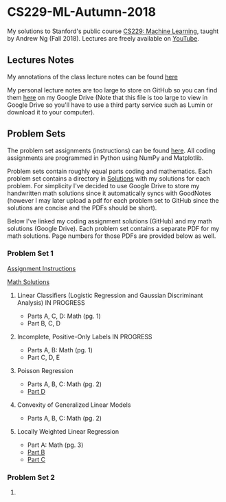 # CS229-ML-Autumn-2018
My solutions to Stanford's public course [CS229: Machine Learning](https://cs229.stanford.edu/syllabus-autumn2018.html), taught by Andrew Ng (Fall 2018).
Lectures are freely available on [YouTube](https://www.youtube.com/playlist?list=PLoROMvodv4rMiGQp3WXShtMGgzqpfVfbU). 

## Lectures Notes
My annotations of the class lecture notes can be found [here](https://github.com/bensmidt/CS229-ML-Autumn-2018/tree/main/AnnotatedLecNotes/Supervised)

My personal lecture notes are too large to store on GitHub so you can find them [here](https://drive.google.com/file/d/1HR9ji_F64mLXg3i-ZzgLo7budN3ESA65/view?usp=sharing) on my Google Drive (Note that this file is too large to view in Google Drive so you'll have to use a third party service such as Lumin or download it to your computer).

## Problem Sets
The problem set assignments (instructions) can be found [here](https://github.com/bensmidt/CS229-ML-Autumn-2018/tree/main/Problem-Sets). All coding assignments are programmed in Python using NumPy and Matplotlib. 

Problem sets contain roughly equal parts coding and mathematics. Each problem set contains a directory in [Solutions](https://github.com/bensmidt/CS229-ML-Autumn-2018/tree/main/Solutions) with my solutions for each problem. For simplicity I've decided to use Google Drive to store my handwritten math solutions since it automatically syncs with GoodNotes (however I may later upload a pdf for each problem set to GitHub since the solutions are concise and the PDFs should be short). 

Below I've linked my coding assignment solutions (GitHub) and my math solutions (Google Drive). Each problem set contains a separate PDF for my math solutions. Page numbers for those PDFs are provided below as well. 

### Problem Set 1
[Assignment Instructions](https://github.com/bensmidt/CS229-ML-Autumn-2018/blob/main/Problem-Sets/Prob-Set-1.pdf)

[Math Solutions](https://drive.google.com/file/d/1_YopHEnhSM0Fnj19SnYsPiKxzlx-Q6ek/view?usp=sharing)

1. Linear Classifiers (Logistic Regression and Gaussian Discriminant Analysis)
  IN PROGRESS
    - Parts A, C, D: Math (pg. 1)
    - Part B, C, D

2. Incomplete, Positive-Only Labels
  IN PROGRESS
    - Parts A, B: Math (pg. 1)
    - Part C, D, E

3. Poisson Regression
    - Parts A, B, C: Math (pg. 2)
    - [Part D](https://github.com/bensmidt/CS229-ML-Autumn-2018/blob/main/Solutions/PS1/src/p03d_poisson.py)

4. Convexity of Generalized Linear Models
    - Parts A, B, C: Math (pg. 2)

5. Locally Weighted Linear Regression
    - Part A: Math (pg. 3)
    - [Part B](https://github.com/bensmidt/CS229-ML-Autumn-2018/blob/main/Solutions/PS1/src/p05b_lwr.py)
    - [Part C](https://github.com/bensmidt/CS229-ML-Autumn-2018/blob/main/Solutions/PS1/src/p05c_tau.py)

### Problem Set 2
1. 

